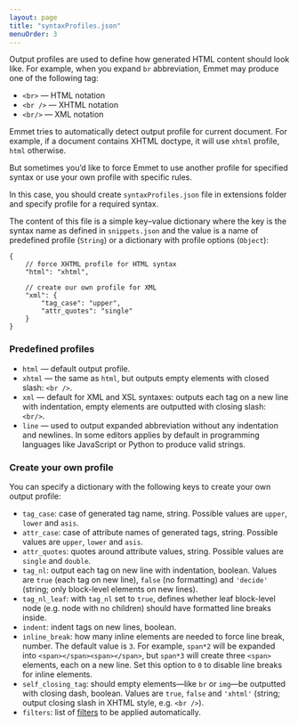 ```yaml
---
layout: page
title: "syntaxProfiles.json"
menuOrder: 3
---
```

Output profiles are used to define how generated HTML content should look like. For example, when you expand `br` abbreviation, Emmet may produce one of the following tag:

* `<br>` — HTML notation
* `<br />` — XHTML notation
* `<br/>` — XML notation

Emmet tries to automatically detect output profile for current document. For example, if a document contains XHTML doctype, it will use `xhtml` profile, `html` otherwise.

But sometimes you’d like to force Emmet to use another profile for specified syntax or use your own profile with specific rules. 

In this case, you should create `syntaxProfiles.json` file in extensions folder and specify profile for a required syntax.

The content of this file is a simple key–value dictionary where the key is the syntax name as defined in `snippets.json` and the value is a name of predefined profile (`String`) or a dictionary with profile options (`Object`):

    {
        // force XHTML profile for HTML syntax
        "html": "xhtml",

        // create our own profile for XML
        "xml": {
            "tag_case": "upper",
            "attr_quotes": "single"
        }
    }

### Predefined profiles ###

* `html` — default output profile.
* `xhtml` — the same as `html`, but outputs empty elements with closed slash: `<br />`.
* `xml` — default for XML and XSL syntaxes: outputs each tag on a new line with indentation, empty elements are outputted with closing slash: `<br/>`.
* `line` — used to output expanded abbreviation without any indentation and newlines. In some editors applies by default in programming languages like JavaScript or Python to produce valid strings.

### Create your own profile ###

You can specify a dictionary with the following keys to create your own output profile:

* `tag_case`: case of generated tag name, string. Possible values are `upper`, `lower` and `asis`.
* `attr_case`: case of attribute names of generated tags, string. Possible values are `upper`, `lower` and `asis`.
* `attr_quotes`: quotes around attribute values, string. Possible values are `single` and `double`.
* `tag_nl`: output each tag on new line with indentation, boolean. Values are `true` (each tag on new line), `false` (no formatting) and `'decide'` (string; only block-level elements on new lines).
* `tag_nl_leaf`: with `tag_nl` set to `true`, defines whether leaf block-level node (e.g. node with no children) should have formatted line breaks inside.
* `indent`: indent tags on new lines, boolean.
* `inline_break`: how many inline elements are needed to force line break, number. The default value is `3`. For example, `span*2` will be expanded into `<span></span><span></span>`, but `span*3` will create three `<span>` elements, each on a new line. Set this option to `0` to disable line breaks for inline elements.
* `self_closing_tag`: should empty elements—like `br` or `img`—be outputted with closing dash, boolean. Values are `true`, `false` and `'xhtml'` (string; output closing slash in XHTML style, e.g. `<br />`).
* `filters`: list of [filters](/filters/) to be applied automatically.
